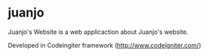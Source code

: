 juanjo
======

Juanjo's Website is a web applicaction about Juanjo's website.

Developed in Codeingiter framework (http://www.codeigniter.com/)
